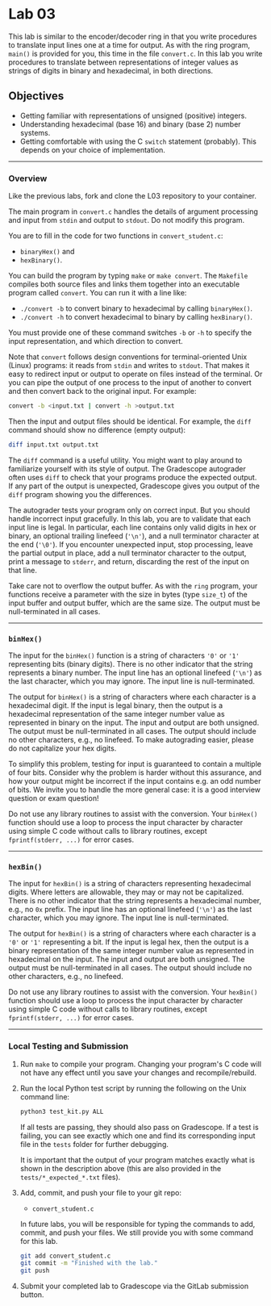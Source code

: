 # Lab 03

This lab is similar to the encoder/decoder ring in that you write procedures to
translate input lines one at a time for output.  As with the ring program,
`main()` is provided for you, this time in the file `convert.c`. In this lab you
write procedures to translate between representations of integer values as
strings of digits in binary and hexadecimal, in both directions.

## Objectives

- Getting familiar with representations of unsigned (positive) integers.
- Understanding hexadecimal (base 16) and binary (base 2) number systems.
- Getting comfortable with using the C `switch` statement (probably). This
  depends on your choice of implementation.

---

### Overview

Like the previous labs, fork and clone the L03 repository to your container.

The main program in `convert.c` handles the details of argument processing and
input from `stdin` and output to `stdout`. Do not modify this program.

You are to fill in the code for two functions in `convert_student.c`:

* `binaryHex()` and 
* `hexBinary()`. 

You can build the program by typing `make` or `make convert`. The `Makefile`
compiles both source files and links them together into an executable program
called `convert`.  You can run it with a line like:

* `./convert -b` to convert binary to hexadecimal by calling `binaryHex()`.
* `./convert -h` to convert hexadecimal to binary by calling `hexBinary()`.

You must provide one of these command switches `-b` or `-h` to specify the input
representation, and which direction to convert.

Note that `convert` follows design conventions for terminal-oriented Unix
(Linux) programs: it reads from `stdin` and writes to `stdout`.  That makes it
easy to redirect input or output to operate on files instead of the terminal.
Or you can pipe the output of one process to the input of another to convert and
then convert back to the original input. For example:

```bash
convert -b <input.txt | convert -h >output.txt
```

Then the input and output files should be identical. For example, the `diff`
command should show no difference (empty output):

```bash
diff input.txt output.txt
```

The `diff` command is a useful utility.  You might want to play around to
familiarize yourself with its style of output. The Gradescope autograder often
uses `diff` to check that your programs produce the expected output. If any part
of the output is unexpected, Gradescope gives you output of the `diff` program
showing you the differences. 

The autograder tests your program only on correct input.  But you should handle
incorrect input gracefully. In this lab, you are to validate that each input
line is legal.  In particular, each line contains only valid digits in hex or
binary, an optional trailing linefeed (`'\n'`), and a null terminator character
at the end (`'\0'`). If you encounter unexpected input, stop processing, leave
the partial output in place, add a null terminator character to the output,
print a message to `stderr`, and return, discarding the rest of the input on
that line.

Take care not to overflow the output buffer.  As with the `ring` program, your
functions receive a parameter with the size in bytes (type `size_t`) of the
input buffer and output buffer, which are the same size.  The output must be
null-terminated in all cases.

---

### `binHex()`

The input for the `binHex()` function is a string of characters `'0'` or `'1'`
representing bits (binary digits). There is no other indicator that the string
represents a binary number.  The input line has an optional linefeed (`'\n'`) as
the last character, which you may ignore.  The input line is null-terminated.

The output for `binHex()` is a string of characters where each character is a
hexadecimal digit. If the input is legal binary, then the output is a
hexadecimal representation of the same integer number value as represented in
binary on the input.    The input and output are both unsigned.  The output must
be null-terminated in all cases.  The output should include no other characters,
e.g., no linefeed.  To make autograding easier, please do not capitalize your
hex digits.

To simplify this problem, testing for input is guaranteed to contain a multiple
of four bits.  Consider why the problem is harder without this assurance, and
how your output might be incorrect if the input contains e.g. an odd number of
bits.  We invite you to handle the more general case: it is a good interview
question or exam question!

Do not use any library routines to assist with the conversion.  Your `binHex()`
function should use a loop to process the input character by character using
simple C code without calls to library routines, except `fprintf(stderr, ...)`
for error cases.

---

### `hexBin()`

The input for `hexBin()` is a string of characters representing hexadecimal
digits.  Where letters are allowable, they may or may not be capitalized.  There
is no other indicator that the string represents a hexadecimal number, e.g., no
`0x` prefix.  The input line has an optional linefeed  (`'\n'`) as the last
character, which you may ignore.  The input line is null-terminated.

The output for `hexBin()` is a string of characters where each character is a
`'0'` or `'1'` representing a bit. If the input is legal hex, then the output is
a binary representation of the same integer number value as represented in
hexadecimal on the input. The input and output are both unsigned. The output
must be null-terminated in all cases. The output should include no other
characters, e.g., no linefeed. 

Do not use any library routines to assist with the conversion.  Your `hexBin()`
function should use a loop to process the input character by character using
simple C code without calls to library routines, except `fprintf(stderr, ...)`
for error cases. 

---

### Local Testing and Submission

1. Run `make` to compile your program. Changing your program's C code will not
   have any effect until you save your changes and recompile/rebuild.

2. Run the local Python test script by running the following on the Unix command
   line:
   ```bash
   python3 test_kit.py ALL
   ```
   If all tests are passing, they should also pass on Gradescope. If a test is
   failing, you can see exactly which one and find its corresponding input file
   in the `tests` folder for further debugging.

   It is important that the output of your program matches exactly what is shown
   in the description above (this are also provided in the
   `tests/*_expected_*.txt` files).

4. Add, commit, and push your file to your git repo:

   * `convert_student.c`

   In future labs, you will be responsible for typing the commands to add,
   commit, and push your files. We still provide you with some command for this
   lab.

   ```bash
   git add convert_student.c
   git commit -m "Finished with the lab."
   git push
   ```

5. Submit your completed lab to Gradescope via the GitLab submission button.
